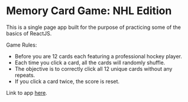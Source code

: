 # Memory Card Game: NHL Edition

This is a single page app built for the purpose of practicing some of the basics of ReactJS.

Game Rules:
* Before you are 12 cards each featuring a professional hockey player.
* Each time you click a card, all the cards will randomly shuffle.
* The objective is to correctly click all 12 unique cards without any repeats.
* If you click a card twice, the score is reset.


Link to app [here](https://jacquesguillory.github.io/memory-game/).

